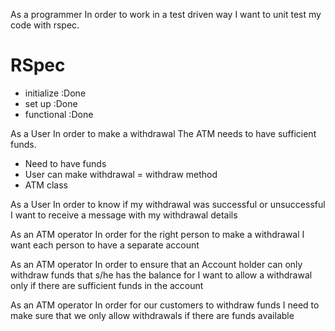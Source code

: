 As a programmer
In order to work in a test driven way
I want to unit test my code with rspec.

# RSpec
- initialize :Done
- set up :Done
- functional :Done


As a User
In order to make a withdrawal
The ATM needs to have sufficient funds.

- Need to have funds 
- User can make withdrawal = withdraw method
- ATM class

As a User 
In order to know if my withdrawal was successful or unsuccessful
I want to receive a message with my withdrawal details


As an ATM operator 
In order for the right person to make a withdrawal
I want each person to have a separate account


As an ATM operator
In order to ensure that an Account holder can only withdraw funds that s/he has the balance for
I want to allow a withdrawal only if there are sufficient funds in the account

As an ATM operator
In order for our customers to withdraw funds
I need to make sure that we only allow withdrawals if there are funds available





